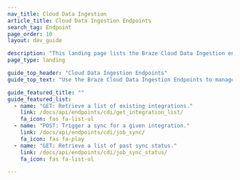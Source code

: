 ```yaml
---
nav_title: Cloud Data Ingestion
article_title: Cloud Data Ingestion Endpoints
search_tag: Endpoint
page_order: 10
layout: dev_guide

description: "This landing page lists the Braze Cloud Data Ingestion endpoints."
page_type: landing

guide_top_header: "Cloud Data Ingestion Endpoints"
guide_top_text: "Use the Braze Cloud Data Ingestion Endpoints to manage your data warehouse integrations and syncs."

guide_featured_title: ""
guide_featured_list:
  - name: "GET: Retrieve a list of existing integrations."
    link: /docs/api/endpoints/cdi/get_integration_list/
    fa_icon: fas fa-list-ul
  - name: "POST: Trigger a sync for a given integration."
    link: /docs/api/endpoints/cdi/job_sync/
    fa_icon: fas fa-play
  - name: "GET: Retrieve a list of past sync status."
    link: /docs/api/endpoints/cdi/job_sync_status/
    fa_icon: fas fa-list-ul

---
```

